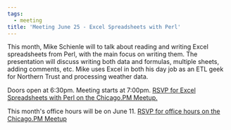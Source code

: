 ```yaml
---
tags:
  - meeting
title: 'Meeting June 25 - Excel Spreadsheets with Perl'
---
```

This month, Mike Schienle will to talk about reading and writing Excel
spreadsheets from Perl, with the main focus on writing them. The presentation
will discuss writing both data and formulas, multiple sheets, adding comments,
etc. Mike uses Excel in both his day job as an ETL geek for Northern Trust and
processing weather data.

Doors open at 6:30pm. Meeting starts at 7:00pm. [RSVP for Excel Spreadsheets
with Perl on the Chicago.PM
Meetup.](http://www.meetup.com/ChicagoPM/events/221598709/)

This month's office hours will be on June 11. [RSVP for office hours on the
Chicago.PM Meetup](http://www.meetup.com/ChicagoPM/events/222836256/)
